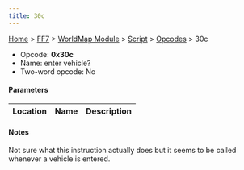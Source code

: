 ```yaml
---
title: 30c
---
```


[Home](/Main%20Page.md) > [FF7](/FF7.md) > [WorldMap Module](/FF7/WorldMap%20Module.md) > [Script](/FF7/WorldMap%20Module/Script.md) > [Opcodes](/FF7/WorldMap%20Module/Script/Opcodes.md) > 30c

-   Opcode: **0x30c**
-   Name: enter vehicle?
-   Two-word opcode: No

#### Parameters

| Location | Name | Description |
|:--------:|:----:|:-----------:|

#### Notes

Not sure what this instruction actually does but it seems to be called
whenever a vehicle is entered.
